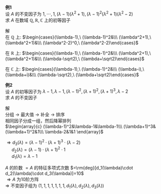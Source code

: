 **例1**  
设 $A$ 的不变因子为 $1,\cdots,1,(\lambda-1)(\lambda^2+1),(\lambda-1)^2(\lambda^2+1)(\lambda^2-2)$  
求 $A$ 在数域 $\mathbb{Q},\mathbb{R},\mathbb{C}$ 上的初等因子  
  
解  
在 $\mathbb{Q}$ 上:  $\begin{cases}(\lambda-1),\ (\lambda-1)^2&\\\  
(\lambda^2+1),\ (\lambda^2+1)&\\\  
(\lambda^2-2)^0,\ (\lambda^2-2)\end{cases}$  
  
在 $\mathbb{R}$ 上:  $\begin{cases}(\lambda-1),\ (\lambda-1)^2&\\\  
(\lambda^2+1),\ (\lambda^2+1)&\\\  
(\lambda-\sqrt2),\ (\lambda+\sqrt2)\end{cases}$  
  
在 $\mathbb{C}$ 上:  $\begin{cases}(\lambda-1),\ (\lambda-1)^2&\\\  
(\lambda-i),\ (\lambda+i)&\\\  
(\lambda-\sqrt2),\ (\lambda+\sqrt2)\end{cases}$  
  
**例2**  
设 $A$ 的初等因子为 $\lambda-1,\lambda-1,(\lambda-1)^2,(\lambda+1)^2,(\lambda+1)^3,\lambda-2$  
求 $A$ 的不变因子  
  
解  
分组 $\to$ 最大值 $\to$ 补全 $\to$ 排序  
相同因子分成一组，然后降幂排列  
 $\begin{array}{c}  
(\lambda-1)^2&\lambda-1&\lambda-1\\\  
(\lambda+1)^3&(\lambda+1)^2&1\\\  
\lambda-2&1&1  
\end{array}$  
  
 $\Rightarrow d_3(\lambda)=(\lambda-1)^2\cdot(\lambda+1)^3\cdot(\lambda-2)$  
 $\quad\ d_2(\lambda)=(\lambda-1)\cdot(\lambda+1)^2\cdot1$  
 $\quad\ d_1(\lambda)=\lambda-1$  
  
 $A$ 的阶数 $=A$ 的特征多项式次数 $=\rm{deg}[d_1(\lambda)\cdot d_2(\lambda)\cdot d_3(\lambda)]=10$  
 $\Rightarrow A$ 为10阶方阵  
 $\Rightarrow$ 不变因子组为 $(1,1,1,1,1,1,1,d_1(\lambda),d_2(\lambda),d_3(\lambda))$  

